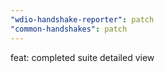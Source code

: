 ```yaml
---
"wdio-handshake-reporter": patch
"common-handshakes": patch
---
```


feat: completed suite detailed view
